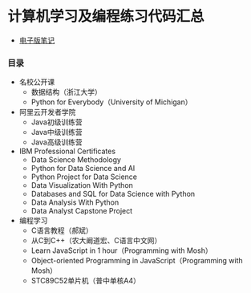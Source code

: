 # 计算机学习及编程练习代码汇总

- [电子版笔记](https://blog.zhuangzhihao.top/%E8%AE%A1%E7%AE%97%E6%9C%BA%E4%B8%93%E4%B8%9A%E5%AD%A6%E4%B9%A0%E6%94%BB%E7%95%A5/)

### 目录

- 名校公开课
  - 数据结构（浙江大学）
  - Python for Everybody（University of Michigan）
- 阿里云开发者学院
  - Java初级训练营
  - Java中级训练营
  - Java高级训练营
- IBM Professional Certificates
  - Data Science Methodology
  - Python for Data Science and AI
  - Python Project for Data Science
  - Data Visualization With Python
  - Databases and SQL for Data Science with Python
  - Data Analysis With Python
  - Data Analyst Capstone Project
- 编程学习
  - C语言教程（郝斌）
  - 从C到C++（农大阚道宏、C语言中文网）
  - Learn JavaScript in 1 hour（Programming with Mosh）
  - Object-oriented Programming in JavaScript（Programming with Mosh）
  - STC89C52单片机（普中单核A4）